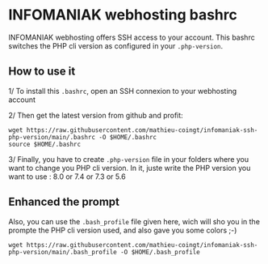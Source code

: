 # INFOMANIAK webhosting bashrc

INFOMANIAK webhosting offers SSH access to your account. This
bashrc switches the PHP cli version as configured in your ``.php-version``.

## How to use it

1/ To install this ``.bashrc``, open an SSH connexion to your webhosting account

2/ Then get the latest version from github and profit:

```shell
wget https://raw.githubusercontent.com/mathieu-coingt/infomaniak-ssh-php-version/main/.bashrc -O $HOME/.bashrc
source $HOME/.bashrc
```

3/ Finally, you have to create ``.php-version`` file in your folders where you want to change you PHP cli version.
In it, juste write the PHP version you want to use : 8.0 or 7.4  or 7.3 or 5.6

## Enhanced the prompt

Also, you can use the ``.bash_profile`` file given here, wich will sho you in the prompte the PHP cli version used, and also gave you some colors ;-)

```shell
wget https://raw.githubusercontent.com/mathieu-coingt/infomaniak-ssh-php-version/main/.bash_profile -O $HOME/.bash_profile
```
